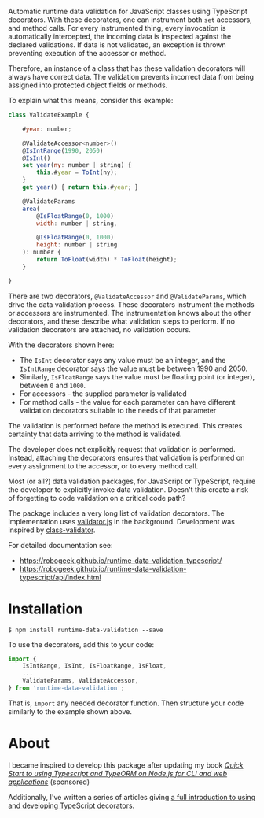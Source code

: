 
Automatic runtime data validation for JavaScript classes using TypeScript decorators.  With these decorators, one can instrument both `set` accessors, and method calls.  For every instrumented thing, every invocation is automatically intercepted, the incoming data is inspected against the declared validations.  If data is not validated, an exception is thrown preventing execution of the accessor or method.

Therefore, an instance of a class that has these validation decorators will always have correct data.  The validation prevents incorrect data from being assigned into protected object fields or methods.

To explain what this means, consider this example:

```js
class ValidateExample {

    #year: number;

    @ValidateAccessor<number>()
    @IsIntRange(1990, 2050)
    @IsInt()
    set year(ny: number | string) {
        this.#year = ToInt(ny);
    }
    get year() { return this.#year; }

    @ValidateParams
    area(
        @IsFloatRange(0, 1000)
        width: number | string,

        @IsFloatRange(0, 1000)
        height: number | string
    ): number {
        return ToFloat(width) * ToFloat(height);
    }

}
```

There are two decorators, `@ValidateAccessor` and `@ValidateParams`, which drive the data validation process.  These decorators instrument the methods or accessors are instrumented.  The instrumentation knows about the other decorators, and these describe what validation steps to perform.  If no validation decorators are attached, no validation occurs.

With the decorators shown here:

* The `IsInt` decorator says any value must be an integer, and the `IsIntRange` decorator says the value must be between 1990 and 2050.
* Similarly, `IsFloatRange` says the value must be floating point (or integer), between `0` and `1000`.
* For accessors - the supplied parameter is validated
* For method calls - the value for each parameter can have different validation decorators suitable to the needs of that parameter

The validation is performed before the method is executed.  This creates certainty that data arriving to the method is validated.

The developer does not explicitly request that validation is performed.  Instead, attaching the decorators ensures that validation is performed on every assignment to the accessor, or to every method call.

Most (or all?) data validation packages, for JavaScript or TypeScript, require the developer to explicitly invoke data validation.  Doesn't this create a risk of forgetting to code validation on a critical code path?

The package includes a very long list of validation decorators.  The implementation uses [validator.js](https://www.npmjs.com/package/validator) in the background.  Development was inspired by [class-validator](https://www.npmjs.com/package/class-validator).

For detailed documentation see:

* https://robogeek.github.io/runtime-data-validation-typescript/
* https://robogeek.github.io/runtime-data-validation-typescript/api/index.html

# Installation

```
$ npm install runtime-data-validation --save
```

To use the decorators, add this to your code:

```js
import {
    IsIntRange, IsInt, IsFloatRange, IsFloat,
    ...
    ValidateParams, ValidateAccessor,
} from 'runtime-data-validation';
```

That is, `import` any needed decorator function.  Then structure your code similarly to the example shown above.

# About

I became inspired to develop this package after updating my book [_Quick Start to using Typescript and TypeORM on Node.js for CLI and web applications_](https://amzn.to/35bSWMA) (sponsored)

Additionally, I've written a series of articles giving [a full introduction to using and developing TypeScript decorators](https://javascript.plainenglish.io/deep-introduction-to-using-and-implementing-typescript-decorators-a9e876ad0d43).
